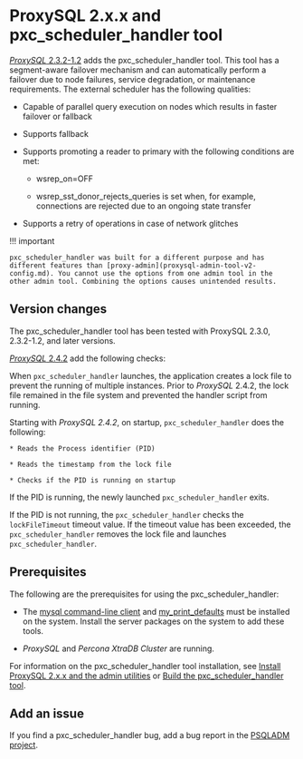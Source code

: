 # ProxySQL 2.x.x and pxc_scheduler_handler tool

[*ProxySQL* 2.3.2-1.2](release-notes-2.3.2-1.md) adds the pxc_scheduler_handler tool. This tool has a segment-aware failover mechanism and can automatically perform a failover due to node failures, service degradation, or maintenance requirements. The external scheduler has the following qualities:

* Capable of parallel query execution on nodes which results in faster failover or fallback

* Supports fallback

* Supports promoting a reader to primary with the following conditions are met:

  * wsrep_on=OFF

  * wsrep_sst_donor_rejects_queries is set when, for example, connections are rejected due to an ongoing state transfer

* Supports a retry of operations in case of network glitches

!!! important

    pxc_scheduler_handler was built for a different purpose and has different features than [proxy-admin](proxysql-admin-tool-v2-config.md). You cannot use the options from one admin tool in the other admin tool. Combining the options causes unintended results.

## Version changes

The pxc_scheduler_handler tool has been tested with ProxySQL 2.3.0, 2.3.2-1.2, and later versions.

[*ProxySQL* 2.4.2](2.4.2.md) add the following checks:

  When `pxc_scheduler_handler` launches, the application creates a lock file to prevent the running of multiple instances. Prior to *ProxySQL* 2.4.2, the lock file remained in the file system and prevented the handler script from running. 

  Starting with *ProxySQL 2.4.2*, on startup, `pxc_scheduler_handler` does the following:

    * Reads the Process identifier (PID)

    * Reads the timestamp from the lock file

    * Checks if the PID is running on startup

  If the PID is running, the newly launched `pxc_scheduler_handler` exits.

  If the PID is not running, the `pxc_scheduler_handler` checks the `lockFileTimeout` timeout value. If the timeout value has been exceeded, the ``pxc_scheduler_handler`` removes the lock file and launches `pxc_scheduler_handler`.

## Prerequisites

The following are the prerequisites for using the pxc_scheduler_handler:

* The [mysql command-line client](https://dev.mysql.com/doc/refman/8.0/en/mysql.html) and [my_print_defaults](https://dev.mysql.com/doc/refman/8.0/en/my-print-defaults.html) must be installed on the system. Install the server packages on the system to add these tools.

* *ProxySQL* and *Percona XtraDB Cluster* are running.

For information on the pxc_scheduler_handler tool installation, see [Install ProxySQL 2.x.x and the admin utilities](install-v2.md) or [Build the pxc_scheduler_handler tool](build-psh.md).

## Add an issue

If you find a pxc_scheduler_handler bug, add a bug report in the [PSQLADM project](https://jira.percona.com/projects/PSQLADM).

